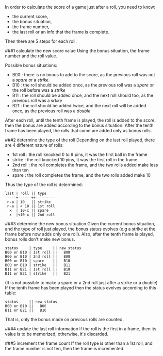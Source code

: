 In order to calculate the score of a game just after a roll, you need to know:  
* the current score,
* the bonus situation,
* the frame number,
* the last roll or an info that the frame is complete. 

Then there are 5 steps for each roll.  

###1 calculate the new score value
Using the bonus situation, the frame number and the roll value.

Possible bonus situations:  
* B00 : there is no bonus to add to the score, as the previous roll was not a *spare* or a *strike*.
* B10 : the roll should be added once, as the previous roll was a *spare* or the roll before was a *strike*
* B11 : the roll should be added once, and the next roll should too, as the previous roll was a *srtike* 
* B21 : the roll should be added twice, and the next roll will be added once, as the previous roll was a *double* 

After each roll, until the tenth frame is played, the roll is added to the score, then the bonus are added according to the bonus situation. After the tenth frame has been played, the rolls that come are added only as bonus rolls.  

###2 determine the type of the roll 
Depending on the last roll played, there are 4 different nature of rolls:  
* 1st roll : the roll knocked 0 to 9 pins, it was the first ball in the frame  
* strike : the roll knocked 10 pins, it was the first roll in the frame
* 2nd roll : the roll completes the frame, and the two rolls added make less than ten
* spare : the roll completes the frame, and the two rolls added make 10  

Thus the type of the roll is determined:

    last | roll || type
    -----+------++---------
     n-a | 10   || strike
     n-a | < 10 || 1st roll
      x  | 10-x || spare
      x  |<10-x || 2nd roll
   
###3 determine the new bonus situation
Given the current bonus situation, and the type of roll just played, the bonus status evolves (e.g a strike at the frame before now adds only one roll).
Also, after the tenth frame is played, bonus rolls don't make new bonus.

    status     | type     || new status
    B00 or B10 | 1st roll ||   B00
    B00 or B10 | 2nd roll ||   B00
    B00 or B10 | spare    ||   B10
    B00 or B10 | strike   ||   B11
    B11 or B21 | 1st roll ||   B10
    B11 or B21 | strike   ||   B21

(It is not possible to make a spare or a 2nd roll just after a strike or a double)
If the tenth frame has been played then the status evolves according to this table: 

    status     || new status
    B00 or B10 ||   B00
    B11 or B21 ||   B10

That is, only the bonus made on previous rolls are counted.

###4 update the last roll information
If the roll is the first in a frame, then its value is to be memorized, otherwise, it's discarded.

###5 increment the frame count
If the roll type is other than a 1st roll, and the frame number is not ten, then the frame is incremented.

